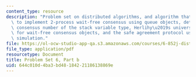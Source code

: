 ```yaml
---
content_type: resource
description: "Problem set on distributed algorithms, and algorithm that shows how\
  \ to implement 2-process wait-free consensus using queue objects, determining the\
  \ consensus number of the stack variable type, Herlihy\u2019s universality construction\
  \ for wait-free consensus objects, and the safe agreement protocol used in the BG\
  \ simulation."
file: https://ol-ocw-studio-app-qa.s3.amazonaws.com/courses/6-852j-distributed-algorithms-fall-2009/644c010d4ba3bd48184221186138869e_MIT6_852JF09_pset6b.pdf
file_type: application/pdf
resourcetype: Document
title: Problem Set 6, Part b
uid: 644c010d-4ba3-bd48-1842-21186138869e
---
```


